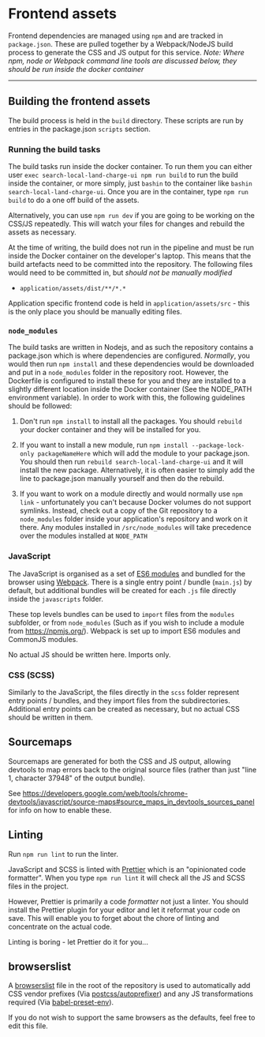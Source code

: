 # Frontend assets

Frontend dependencies are managed using `npm` and are tracked in `package.json`. These are pulled together by a Webpack/NodeJS build process to generate the CSS and JS output for this service. _Note: Where npm, node or Webpack command line tools are discussed below, they should be run inside the docker container_

---

## Building the frontend assets

The build process is held in the `build` directory. These scripts are run by entries in the package.json `scripts` section.

### Running the build tasks

The build tasks run inside the docker container. To run them you can either user `exec search-local-land-charge-ui npm run build` to run the build inside the container, or more simply, just `bashin` to the container like `bashin search-local-land-charge-ui`. Once you are in the container, type `npm run build` to do a one off build of the assets.

Alternatively, you can use `npm run dev` if you are going to be working on the CSS/JS repeatedly. This will watch your files for changes and rebuild the assets as necessary.

At the time of writing, the build does not run in the pipeline and must be run inside the Docker container on the developer's laptop. This means that the build artefacts need to be committed into the repository. The following files would need to be committed in, but _should not be manually modified_

- `application/assets/dist/**/*.*`

Application specific frontend code is held in `application/assets/src` - this is the only place you should be manually editing files.

### `node_modules`

The build tasks are written in Nodejs, and as such the repository contains a package.json which is where dependencies are configured. _Normally_, you would then run `npm install` and these dependencies would be downloaded and put in a `node_modules` folder in the repository root. However, the Dockerfile is configured to install these for you and they are installed to a slightly different location inside the Docker container (See the NODE_PATH environment variable). In order to work with this, the following guidelines should be followed:

1. Don't run `npm install` to install all the packages. You should `rebuild` your docker container and they will be installed for you.

2. If you want to install a new module, run `npm install --package-lock-only packageNameHere` which will add the module to your package.json. You should then run `rebuild search-local-land-charge-ui` and it will install the new package. Alternatively, it is often easier to simply add the line to package.json manually yourself and then do the rebuild.

3. If you want to work on a module directly and would normally use `npm link` - unfortunately you can't because Docker volumes do not support symlinks. Instead, check out a copy of the Git repository to a `node_modules` folder inside your application's repository and work on it there. Any modules installed in `/src/node_modules` will take precedence over the modules installed at `NODE_PATH`

### JavaScript

The JavaScript is organised as a set of [ES6 modules](https://developer.mozilla.org/en-US/docs/Web/JavaScript/Reference/Statements/import) and bundled for the browser using [Webpack](https://github.com/webpack/docs/wiki/contents). There is a single entry point / bundle (`main.js`) by default, but additional bundles will be created for each `.js` file directly inside the `javascripts` folder.

These top levels bundles can be used to `import` files from the `modules` subfolder, or from `node_modules` (Such as if you wish to include a module from https://npmjs.org/). Webpack is set up to import ES6 modules and CommonJS modules.

No actual JS should be written here. Imports only.

### CSS (SCSS)

Similarly to the JavaScript, the files directly in the `scss` folder represent entry points / bundles, and they import files from the subdirectories. Additional entry points can be created as necessary, but no actual CSS should be written in them.

## Sourcemaps

Sourcemaps are generated for both the CSS and JS output, allowing devtools to map errors back to the original source files (rather than just "line 1, character 37948" of the output bundle).

See https://developers.google.com/web/tools/chrome-devtools/javascript/source-maps#source_maps_in_devtools_sources_panel for info on how to enable these.

## Linting

Run `npm run lint` to run the linter.

JavaScript and SCSS is linted with [Prettier](https://prettier.io/) which is an "opinionated code formatter". When you type `npm run lint` it will check all the JS and SCSS files in the project.

However, Prettier is primarily a code _formatter_ not just a linter. You should install the Prettier plugin for your editor and let it reformat your code on save. This will enable you to forget about the chore of linting and concentrate on the actual code.

Linting is boring - let Prettier do it for you...

## browserslist

A [browserslist](https://github.com/ai/browserslist) file in the root of the repository is used to automatically add CSS vendor prefixes (Via [postcss/autoprefixer](https://github.com/postcss/autoprefixer)) and any JS transformations required (Via [babel-preset-env](https://github.com/babel/babel/tree/master/packages/babel-preset-env)).

If you do not wish to support the same browsers as the defaults, feel free to edit this file.
